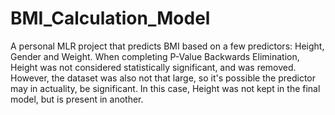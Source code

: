 # BMI_Calculation_Model
A personal MLR project that predicts BMI based on a few predictors: Height, Gender and Weight. When completing P-Value Backwards Elimination, Height was not considered statistically significant, and was removed. However, the dataset was also not that large, so it's possible the predictor may in actuality, be significant. In this case, Height was not kept in the final model, but is present in another.